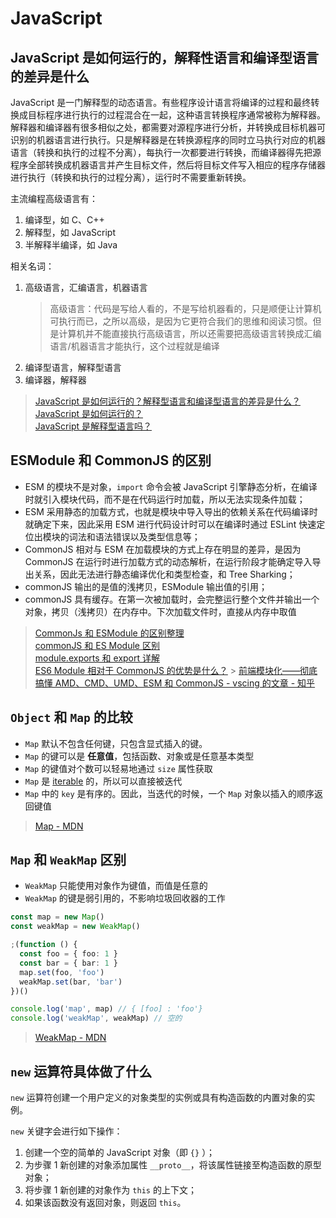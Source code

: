 # JavaScript

## JavaScript 是如何运行的，解释性语言和编译型语言的差异是什么

JavaScript 是一门解释型的动态语言。有些程序设计语言将编译的过程和最终转换成目标程序进行执行的过程混合在一起，这种语言转换程序通常被称为解释器。解释器和编译器有很多相似之处，都需要对源程序进行分析，并转换成目标机器可识别的机器语言进行执行。只是解释器是在转换源程序的同时立马执行对应的机器语言（转换和执行的过程不分离），每执行一次都要进行转换，而编译器得先把源程序全部转换成机器语言并产生目标文件，然后将目标文件写入相应的程序存储器进行执行（转换和执行的过程分离），运行时不需要重新转换。

主流编程高级语言有：

1. 编译型，如 C、C++
2. 解释型，如 JavaScript
3. 半解释半编译，如 Java

相关名词：

1. 高级语言，汇编语言，机器语言
   > 高级语言：代码是写给人看的，不是写给机器看的，只是顺便让计算机可执行而已，之所以高级，是因为它更符合我们的思维和阅读习惯。但是计算机并不能直接执行高级语言，所以还需要把高级语言转换成汇编语言/机器语言才能执行，这个过程就是编译
2. 编译型语言，解释型语言
3. 编译器，解释器

> [JavaScript 是如何运行的？解释型语言和编译型语言的差异是什么？](https://juejin.cn/post/6987549240436195364#heading-7)  
> [JavaScript 是如何运行的？](https://segmentfault.com/a/1190000020438413)  
> [JavaScript 是解释型语言吗？](https://m.html.cn/qa/javascript/11311.html)

## ESModule 和 CommonJS 的区别

- ESM 的模块不是对象，`import` 命令会被 JavaScript 引擎静态分析，在编译时就引入模块代码，而不是在代码运行时加载，所以无法实现条件加载；
- ESM 采用静态的加载方式，也就是模块中导入导出的依赖关系在代码编译时就确定下来，因此采用 ESM 进行代码设计时可以在编译时通过 ESLint 快速定位出模块的词法和语法错误以及类型信息等；
- CommonJS 相对与 ESM 在加载模块的方式上存在明显的差异，是因为 CommonJS 在运行时进行加载方式的动态解析，在运行阶段才能确定导入导出关系，因此无法进行静态编译优化和类型检查，和 Tree Sharking；
- commonJS 输出的是值的浅拷贝，ESModule 输出值的引用；
- commonJS 具有缓存。在第一次被加载时，会完整运行整个文件并输出一个对象，拷贝（浅拷贝）在内存中。下次加载文件时，直接从内存中取值

> [CommonJs 和 ESModule 的区别整理](https://blog.csdn.net/weixin_34406796/article/details/91374453)  
> [commonJS 和 ES Module 区别](https://zhuanlan.zhihu.com/p/161015809)  
> [module.exports 和 export 详解](https://www.jianshu.com/p/aaf912d7329e)  
> [ES6 Module 相对于 CommonJS 的优势是什么？](https://juejin.cn/post/6996815121855021087#heading-6) > [前端模块化——彻底搞懂 AMD、CMD、UMD、ESM 和 CommonJS - vscing 的文章 - 知乎](https://zhuanlan.zhihu.com/p/467991875)

## `Object` 和 `Map` 的比较

- `Map` 默认不包含任何键，只包含显式插入的键。
- `Map` 的键可以是 **任意值**，包括函数、对象或是任意基本类型
- `Map` 的键值对个数可以轻易地通过 `size` 属性获取
- `Map` 是 [iterable](https://developer.mozilla.org/zh-CN/docs/Web/JavaScript/Guide/Loops_and_iteration) 的，所以可以直接被迭代
- `Map` 中的 `key` 是有序的。因此，当迭代的时候，一个 `Map` 对象以插入的顺序返回键值

> [Map - MDN](https://developer.mozilla.org/zh-CN/docs/Web/JavaScript/Reference/Global_Objects/Map)

## `Map` 和 `WeakMap` 区别

- `WeakMap` 只能使用对象作为键值，而值是任意的
- `WeakMap` 的键是弱引用的，不影响垃圾回收器的工作

```ts
const map = new Map()
const weakMap = new WeakMap()

;(function () {
  const foo = { foo: 1 }
  const bar = { bar: 1 }
  map.set(foo, 'foo')
  weakMap.set(bar, 'bar')
})()

console.log('map', map) // { [foo] : 'foo'}
console.log('weakMap', weakMap) // 空的
```

> [WeakMap - MDN](https://developer.mozilla.org/zh-CN/docs/Web/JavaScript/Reference/Global_Objects/WeakMap)

## `new` 运算符具体做了什么

`new` 运算符创建一个用户定义的对象类型的实例或具有构造函数的内置对象的实例。

`new` 关键字会进行如下操作：

1. 创建一个空的简单的 JavaScript 对象（即 `{}` ）；
2. 为步骤 1 新创建的对象添加属性 `__proto__`，将该属性链接至构造函数的原型对象；
3. 将步骤 1 新创建的对象作为 `this` 的上下文；
4. 如果该函数没有返回对象，则返回 `this`。
